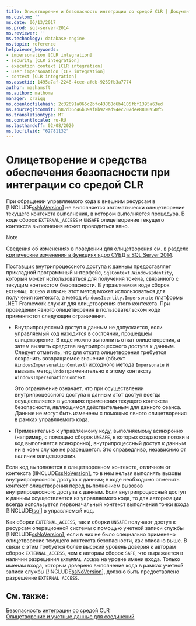 ```yaml
---
title: Олицетворение и безопасность интеграции со средой CLR | Документация Майкрософт
ms.custom: ''
ms.date: 06/13/2017
ms.prod: sql-server-2014
ms.reviewer: ''
ms.technology: database-engine
ms.topic: reference
helpviewer_keywords:
- impersonation [CLR integration]
- security [CLR integration]
- execution context [CLR integration]
- user impersonation [CLR integration]
- context [CLR integration]
ms.assetid: 1495a7af-2248-4cee-afdb-9269fb3a7774
author: mashamsft
ms.author: mathoma
manager: craigg
ms.openlocfilehash: 2c32691a065c2bfc43868d6b4105fbf1395a63ed
ms.sourcegitcommit: b87d36c46b39af8b929ad94ec707dee8800950f5
ms.translationtype: MT
ms.contentlocale: ru-RU
ms.lasthandoff: 02/08/2020
ms.locfileid: "62781132"
---
```

# <a name="impersonation-and-clr-integration-security"></a>Олицетворение и средства обеспечения безопасности при интеграции со средой CLR
  При обращении управляемого кода к внешним ресурсам в [!INCLUDE[ssNoVersion](../../includes/ssnoversion-md.md)] не выполняется автоматически олицетворение текущего контекста выполнения, в котором выполняется процедура. В коде сборок `EXTERNAL_ACCESS` и `UNSAFE` олицетворение текущего контекста выполнения может проводиться явно.  
  
> [!NOTE]  
>  Сведения об изменениях в поведении для олицетворения см. в разделе [критические изменения в функциях ядро СУБД в SQL Server 2014](../breaking-changes-to-database-engine-features-in-sql-server-2016.md).  
  
 Поставщик внутрипроцессного доступа к данным предоставляет прикладной программный интерфейс, `SqlContext.WindowsIdentity`, который может использоваться для получения токена, связанного с текущим контекстом безопасности. В управляемом коде сборок `EXTERNAL_ACCESS` и `UNSAFE` этот метод может использоваться для получения контекста, а метод `WindowsIdentity.Impersonate` платформы .NET Framework служит для олицетворения этого контекста. При проведении явного олицетворения в пользовательском коде применяются следующие ограничения.  
  
-   Внутрипроцессный доступ к данным не допускается, если управляемый код находится в состоянии, прошедшем олицетворение. В коде можно выполнить откат олицетворения, а затем вызвать средства внутрипроцессного доступа к данным. Следует отметить, что для отката олицетворения требуется сохранить возвращаемое значение (объект `WindowsImpersonationContext`) исходного метода `Impersonate` и вызвать метод `Undo` применительно к этому контексту `WindowsImpersonationContext`.  
  
     Это ограничение означает, что при осуществлении внутрипроцессного доступа к данным этот доступ всегда осуществляется в условиях применения текущего контекста безопасности, являющимся действительным для данного сеанса. Данные не могут быть изменены с помощью явного олицетворения в рамках управляемого кода.  
  
-   Применительно к управляемому коду, выполняемому асинхронно (например, с помощью сборок `UNSAFE`, в которых создаются потоки и код выполняется асинхронно), внутрипроцессный доступ к данным ни в коем случае не разрешается. Это справедливо, независимо от наличия олицетворения.  
  
 Если код выполняется в олицетворенном контексте, отличном от контекста [!INCLUDE[ssNoVersion](../../includes/ssnoversion-md.md)], то в нем нельзя выполнять вызовы внутрипроцессного доступа к данным; в коде необходимо отменить контекст олицетворения перед выполнением вызовов внутрипроцессного доступа к данным. Если внутрипроцессный доступ к данным осуществляется из управляемого кода, то для авторизации всегда используется первоначальный контекст выполнения точки входа [!INCLUDE[tsql](../../includes/tsql-md.md)] в управляемый код.  
  
 Как сборки `EXTERNAL_ACCESS`, так и сборки `UNSAFE` получают доступ к ресурсам операционной системы с помощью учетной записи службы [!INCLUDE[ssNoVersion](../../includes/ssnoversion-md.md)], если в них не было специально применено олицетворение текущего контекста безопасности, как описано выше. В связи с этим требуется более высокий уровень доверия к авторам сборок `EXTERNAL_ACCESS`, чем к авторам сборок `SAFE`, что выражается в наличии разрешения `EXTERNAL ACCESS` на уровне имени входа. Только именам входа, которым доверено выполнение кода в рамках учетной записи службы [!INCLUDE[ssNoVersion](../../includes/ssnoversion-md.md)], должно быть предоставлено разрешение `EXTERNAL ACCESS`.  
  
## <a name="see-also"></a>См. также:  
 [Безопасность интеграции со средой CLR](../../relational-databases/clr-integration/security/clr-integration-security.md)   
 [Олицетворение и учетные данные для соединений](../../relational-databases/clr-integration/data-access/impersonation-and-credentials-for-connections.md)  
  
  

